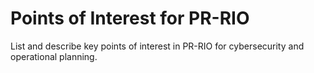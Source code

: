 # Points of Interest for PR-RIO

List and describe key points of interest in PR-RIO for cybersecurity and operational planning.
